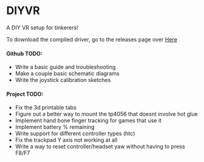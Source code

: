 # DIYVR
 A DIY VR setup for tinkerers!
 
 To download the compiled driver, go to the releases page over [Here][releases_page]

#### Github TODO:
- Write a basic guide and troubleshooting
- Make a couple basic schematic diagrams
- Write the joystick calibration sketches


#### Project TODO:
- Fix the 3d printable tabs
- Figure out a better way to mount the tp4056 that doesnt involve hot glue
- Implement hand bone finger tracking for games that use it
- Implement battery % remaining
- Write support for different controller types (htc)
- Fix the trackpad Y axis not working at all
- Write a way to reset controller/headset yaw without having to press F8/F7

[releases_page]: <https://github.com/LiquidCGS/DIYVR/releases>
